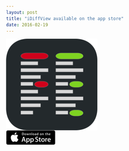 ```yaml
---
layout: post
title: "iDiffView available on the app store"
date: 2016-02-19
---
```





<div style="display:table"><div><a href="https://itunes.apple.com/us/app/idiff-view/id1084386974?mt=8"><img src="/images/iDiffView/iDiffViewIcon.svg" style="display:table-cell;vertical-align:middle;height: 250px; width: 250px" width="250" height="250"/></a></div><div><a href="https://itunes.apple.com/us/app/idiff-view/id1084386974?mt=8"><img src="/images/apple-marketing-images/App_Store_Badge_US-UK_135x40.svg" style="display:table-cell; vertical-align:middle; height: 40px; width: 135px" width="135" height="40"/></a></div></div>

